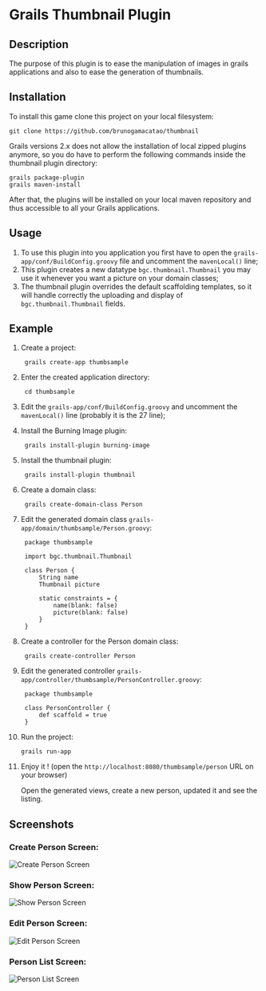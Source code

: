 Grails Thumbnail Plugin
=======================

Description
-----------

The purpose of this plugin is to ease the manipulation of images in grails applications and also to ease the generation of thumbnails.

Installation
------------

To install this game clone this project on your local filesystem:

    git clone https://github.com/brunogamacatao/thumbnail

Grails versions 2.x does not allow the installation of local zipped plugins anymore, so you do have to perform the following commands inside the thumbnail plugin directory:

    grails package-plugin
    grails maven-install

After that, the plugins will be installed on your local maven repository and thus accessible to all your Grails applications.

Usage
----

1. To use this plugin into you application you first have to open the `grails-app/conf/BuildConfig.groovy` file and uncomment the `mavenLocal()` line;
2. This plugin creates a new datatype `bgc.thumbnail.Thumbnail` you may use it whenever you want a picture on your domain classes;
3. The thumbnail plugin overrides the default scaffolding templates, so it will handle correctly the uploading and display of `bgc.thumbnail.Thumbnail` fields.

Example
-------

1. Create a project:

        grails create-app thumbsample

2. Enter the created application directory:

        cd thumbsample

3. Edit the `grails-app/conf/BuildConfig.groovy` and uncomment the `mavenLocal()` line (probably it is the 27 line);

4. Install the Burning Image plugin:

        grails install-plugin burning-image

5. Install the thumbnail plugin:

        grails install-plugin thumbnail

6. Create a domain class:

        grails create-domain-class Person

7. Edit the generated domain class `grails-app/domain/thumbsample/Person.groovy`:

        package thumbsample
        
        import bgc.thumbnail.Thumbnail
        
        class Person {
            String name
            Thumbnail picture
            
            static constraints = {
                name(blank: false)
                picture(blank: false)
            }
        }

8. Create a controller for the Person domain class:

        grails create-controller Person

9. Edit the generated controller `grails-app/controller/thumbsample/PersonController.groovy`:

        package thumbsample
        
        class PersonController {
            def scaffold = true
        }

10. Run the project:

        grails run-app

11. Enjoy it ! (open the `http://localhost:8080/thumbsample/person` URL on your browser)

    Open the generated views, create a new person, updated it and see the listing.


Screenshots
-----------

### Create Person Screen:

![Create Person Screen](https://github.com/brunogamacatao/thumbnail/raw/master/screenshots/create.png "Create Screen")

### Show Person Screen:

![Show Person Screen](https://github.com/brunogamacatao/thumbnail/raw/master/screenshots/show.png "Show Screen")

### Edit Person Screen:

![Edit Person Screen](https://github.com/brunogamacatao/thumbnail/raw/master/screenshots/edit.png "Edit Screen")

### Person List Screen:

![Person List Screen](https://github.com/brunogamacatao/thumbnail/raw/master/screenshots/list.png "List Screen")
